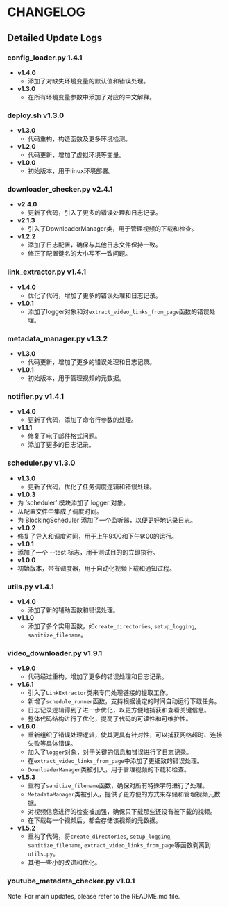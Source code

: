 
# CHANGELOG

## Detailed Update Logs

### config_loader.py 1.4.1
- **v1.4.0**
  - 添加了对缺失环境变量的默认值和错误处理。
- **v1.3.0**
  - 在所有环境变量参数中添加了对应的中文解释。

### deploy.sh v1.3.0
- **v1.3.0**
  - 代码重构，构造函数及更多环境检测。
- **v1.2.0**
  - 代码更新，增加了虚拟环境等变量。
- **v1.0.0**
  - 初始版本，用于linux环境部署。

### downloader_checker.py v2.4.1
- **v2.4.0**
  - 更新了代码，引入了更多的错误处理和日志记录。
- **v2.1.3**
  - 引入了DownloaderManager类，用于管理视频的下载和检查。
- **v1.2.2**
  - 添加了日志配置，确保与其他日志文件保持一致。
  - 修正了配置键名的大小写不一致问题。

### link_extractor.py v1.4.1
- **v1.4.0**
  - 优化了代码，增加了更多的错误处理和日志记录。
- **v1.0.1**
  - 添加了logger对象和对`extract_video_links_from_page`函数的错误处理。

### metadata_manager.py v1.3.2
- **v1.3.0**
  - 代码更新，增加了更多的错误处理和日志记录。
- **v1.0.1**
  - 初始版本，用于管理视频的元数据。

### notifier.py v1.4.1
- **v1.4.0**
  - 更新了代码，添加了命令行参数的处理。
- **v1.1.1**
  - 修复了电子邮件格式问题。
  - 添加了更多的日志记录。

### scheduler.py v1.3.0
- **v1.3.0**
  - 更新了代码，优化了任务调度逻辑和错误处理。
- **v1.0.3**
 - 为 ‘scheduler’ 模块添加了 logger 对象。
 - 从配置文件中集成了调度时间。
 - 为 BlockingScheduler 添加了一个监听器，以便更好地记录日志。
- **v1.0.2**
 - 修复了导入和调度时间，用于上午9:00和下午9:00的运行。
- **v1.0.1**
 - 添加了一个 --test 标志，用于测试目的的立即执行。
- **v1.0.0**
 - 初始版本，带有调度器，用于自动化视频下载和通知过程。

### utils.py v1.4.1
- **v1.4.0**
  - 添加了新的辅助函数和错误处理。
- **v1.1.0**
  - 添加了多个实用函数，如`create_directories`, `setup_logging`, `sanitize_filename`。

### video_downloader.py v1.9.1
- **v1.9.0**
  - 代码经过重构，增加了更多的错误处理和日志记录。
- **v1.6.1**
  - 引入了`LinkExtractor`类来专门处理链接的提取工作。
  - 新增了`schedule_runner`函数，支持根据设定的时间自动运行下载任务。
  - 日志记录逻辑得到了进一步优化，以更方便地捕获和查看关键信息。
  - 整体代码结构进行了优化，提高了代码的可读性和可维护性。
- **v1.6.0**
  - 重新组织了错误处理逻辑，使其更具有针对性，可以捕获网络超时、连接失败等具体错误。
  - 加入了`logger`对象，对于关键的信息和错误进行了日志记录。
  - 在`extract_video_links_from_page`中添加了更细致的错误处理。
  - `DownloaderManager`类被引入，用于管理视频的下载和检查。
- **v1.5.3**
  - 重构了`sanitize_filename`函数，确保对所有特殊字符进行了处理。
  - `MetadataManager`类被引入，提供了更方便的方式来存储和管理视频元数据。
  - 对视频信息进行的检查被加强，确保只下载那些还没有被下载的视频。
  - 在下载每一个视频后，都会存储该视频的元数据。
- **v1.5.2**
  - 重构了代码，将`create_directories`, `setup_logging`, `sanitize_filename`, `extract_video_links_from_page`等函数剥离到`utils.py`。
  - 其他一些小的改进和优化。

### youtube_metadata_checker.py v1.0.1

Note: For main updates, please refer to the README.md file.

